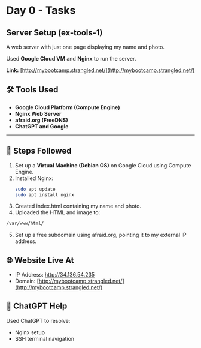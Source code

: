 # Day 0 - Tasks

## Server Setup (ex-tools-1)

A web server with just one page displaying my name and photo.

Used **Google Cloud VM** and **Nginx** to run the server.

**Link:** [http://mybootcamp.strangled.net/](http://mybootcamp.strangled.net/)  




## 🛠️ Tools Used

- **Google Cloud Platform (Compute Engine)**
- **Nginx Web Server**
- **afraid.org (FreeDNS)**
- **ChatGPT and Google** 

---

## 🧭 Steps Followed

1. Set up a **Virtual Machine (Debian OS)** on Google Cloud using Compute Engine.
2. Installed Nginx:
   ```bash
   sudo apt update
   sudo apt install nginx
   ```
3. Created index.html containing my name and photo.
4. Uploaded the HTML and image to:

```bash
/var/www/html/
```
5. Set up a free subdomain using afraid.org, pointing it to my external IP address.

## 🌐 Website Live At
- IP Address: http://34.136.54.235 
- Domain: [http://mybootcamp.strangled.net/](http://mybootcamp.strangled.net/) 

## 🤖 ChatGPT Help
Used ChatGPT to resolve: 
- Nginx setup
- SSH terminal navigation

